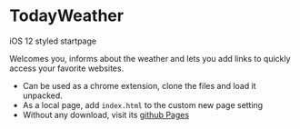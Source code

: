 
# TodayWeather
iOS 12 styled startpage

Welcomes you, informs about the weather and lets you add links to quickly access your favorite websites.

- Can be used as a chrome extension, clone the files and load it unpacked.
- As a local page, add `index.html` to the custom new page setting
- Without any download, visit its [github Pages](https://victorazevedo-me.github.io/TodayWeather/)